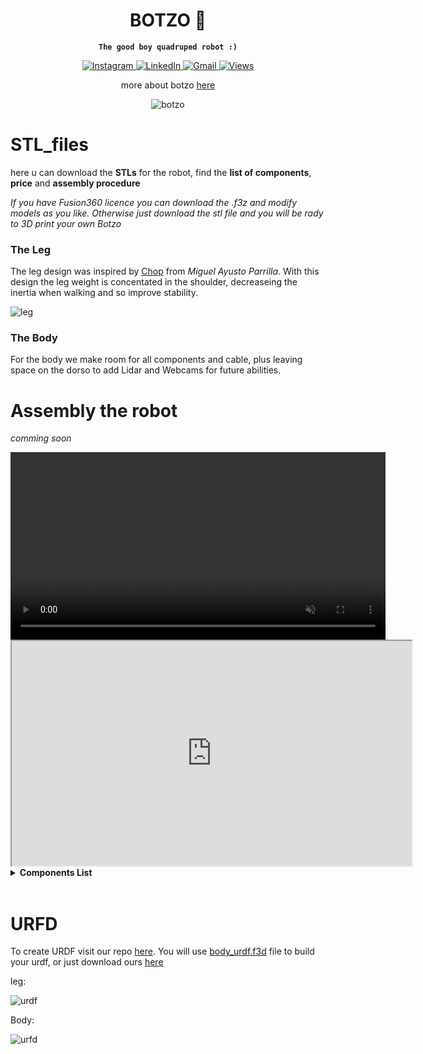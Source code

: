 <div align="center">
<h1>BOTZO 🐾</h1>

**`The good boy quadruped robot :)`**

<p align="center">
    <a href="https://www.instagram.com/botzo.ie/" target="_blank" rel="noopener noreferrer">
        <img alt="Instagram" src="https://img.shields.io/badge/Instagram-%232C3454.svg?style=for-the-badge&logo=Instagram&logoColor=white" />
    </a>
    <a href="" target="_blank" rel="noopener noreferrer">
        <img alt="LinkedIn" src="https://img.shields.io/badge/Youtube-%232C3454.svg?style=for-the-badge&logo=Youtube&logoColor=white" />
    </a>
    <a href="mailto:botzoteam@gmail.com">
        <img alt="Gmail" src="https://img.shields.io/badge/Gmail-2c3454?style=for-the-badge&logo=gmail&logoColor=white" />
    </a>
    <a href="">
        <img alt="Views" src="https://komarev.com/ghpvc/?username=botzo&color=blue&style=for-the-badge&abbreviated=true" />
    </a>

more about botzo [here](https://github.com/IERoboticsAILab/botzo)

![botzo](https://github.com/botzo-team/our_images_and_videos/blob/main/botzo_new_final_design.png)

</p>
</div>


# STL_files
here u can download the **STLs** for the robot, find the **list of components**, **price** and **assembly procedure**

_If you have Fusion360 licence you can download the .f3z and modify models as you like. Otherwise just download the stl file and you will be rady to 3D print your own Botzo_


### The Leg

The leg design was inspired by [Chop](https://hackaday.io/project/171456-diy-hobby-servos-quadruped-robot/details) from _Miguel Ayusto Parrilla_. With this design the leg weight is concentated in the shoulder, decreaseing the inertia when walking and so improve stability.

![leg](https://github.com/botzo-team/our_images_and_videos/blob/main/FULL_LEG.gif)


### The Body

For the body we make room for all components and cable, plus leaving space on the dorso to add Lidar and Webcams for future abilities.


# Assembly the robot

_comming soon_

<video width="600" autoplay loop muted playsinline>
  <source src="https://drive.google.com/file/d/1czPk45Xd2ltpSe7baF9zT-7nEJ74sJd3/view?usp=sharing" type="video/mp4">
  Your browser does not support the video tag.
</video>


<iframe src="https://drive.google.com/file/d/1czPk45Xd2ltpSe7baF9zT-7nEJ74sJd3/view?usp=sharing" width="640" height="360" allow="autoplay" allowfullscreen></iframe>



<details>
  <summary><strong>Components List</strong></summary>


| Quantity | Component                        | Link         | Price (Single) | Component Total | Status       | Description                           | Measures (cm) |
|----------|----------------------------------|-------------|----------------|----------------|--------------|--------------------------------------|--------------|
| x1       | Arduino Mega                     | Amazon      | 25.99€         | 25.99€         | In the lab   | Control over servos and IMU         |              |
| x1       | Raspberry Pi                     | -           | -              | -              | In the lab   | Brain                                |              |
| x1       | Raspberry Pi camera module V2 8MP | Amazon      | 13.79€         | 13.79€         | In the lab   | Camera module for Raspberry         |              |
| x1       | Buck converter 5V-5A out         | Amazon      | 11.99€         | 11.99€         | In the lab   | Buck converter 5V-5A (25W) for Rpi  |              |
| x5       | Buck converter 5-40V 12A out     | Amazon      | 35.99€         | 35.99€         | In the lab   | Buck converters for servos          | 6x5x2        |
| x12      | Servo DS3225 25kg                | -           | -              | -              | In the lab   | Actuators for legs                  |              |
| x1       | MPU-6050                         | -           | -              | -              | In the lab   | Balancing sensor                    | 2x2.3x0.7    |
| x2       | LiPo batteries RC                | Amazon      | 45.99€         | 91.98€         | In the lab   | Power in series                     |              |
| x1       | Oled Display                     | Amazon      | 9.99€          | 9.99€          | In the lab   | Display informations                |              |
| x1       | PS3 controller                   | Amazon      | 17.99€         | 17.99€         | In the lab   | PS3 controller to move robot        |              |
| x20      | 8x3x4 mm bearings                | Amazon (x2) | 7.09€          | 14.18€         | Need to buy  | Bearings for moving parts           |              |
| x1       | Dean T Connectors                | Amazon      | 9.99€          | 9.99€          | In the lab   | Connection of the circuit           |              |
| x1       | Cables 14 AWG                    | Amazon      | 25.5€          | 25.5€          | In the lab   | Cables high current                 |              |
| x1       | Cables 10 AWG                    | Amazon      | 16.99€         | 16.99€         | Need to buy  | Cables high current                 |              |
| x1       | TPU Bambu filament               | Bambu       | 44.73€         | 44.73€         | Need to buy  | TPU for foot                        |              |

**Total: 256.39€**

</details>

<to do>

<br>

# URFD

To create URDF visit our repo [here](https://github.com/botzo-team/create_URDF).
You will use [body_urdf.f3d](https://github.com/botzo-team/STL_files/blob/main/URDF%20file/body_urdf.f3d) file to build your urdf, or just download ours [here](https://github.com/IERoboticsAILab/botzo_STLs/tree/main/URDF%20file)

leg:

![urdf](https://github.com/botzo-team/our_images_and_videos/blob/main/urdf_leg.png)

Body:

![urfd](https://github.com/botzo-team/our_images_and_videos/blob/main/urdf_body.png)